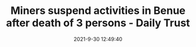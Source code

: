 ---
"title": "Miners suspend activities in Benue after death of 3 persons - Daily Trust"
"date": "2021-9-30 12:49:40"
"feed_name": "GOOGLENEWSMINING"
"feed_website": "https://news.google.com/search?q=mining%2Bincident&hl=en-US&gl=US&ceid=US:en"
"feed_rss": "https://news.google.com/rss/search?q=mining%2Bincident&hl=en-US&gl=US&ceid=US:en"
"link": "https://dailytrust.com/miners-suspend-activities-in-benue-after-death-of-3-persons"
"source": "{'href': 'https://dailytrust.com', 'title': 'Daily Trust'}"
"file": "_posts/2021-1-1-daf28b012249b0fd83a4b14370103190c92604c7.md"
"accident": "0"
"drilling": "0"
"dead": "0"
"injured": "0"
"arrested": "0"
"where": "unknown site"
"causes": "unknown"
"place": "unknown place"
---
